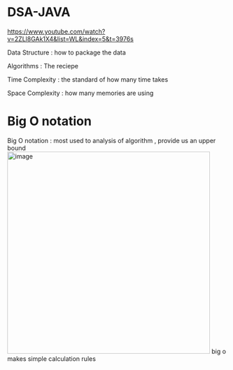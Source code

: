 # DSA-JAVA
https://www.youtube.com/watch?v=2ZLl8GAk1X4&list=WL&index=5&t=3976s

Data Structure : how to package the data   

Algorithms : The reciepe   

Time Complexity : the standard of how many time takes

Space Complexity : how many memories are using

# Big O notation
Big O notation : most used to analysis of algorithm , provide us an upper bound
<img width="463" alt="image" src="https://github.com/user-attachments/assets/76c193e6-a024-4890-92ac-63d488bbbfbc" />
big o makes simple calculation rules
